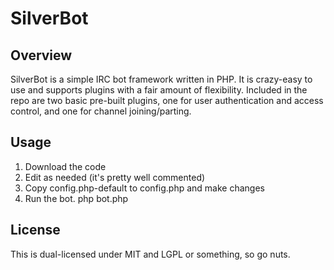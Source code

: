 SilverBot
=========

Overview
--------
SilverBot is a simple IRC bot framework written in PHP. It is crazy-easy to use and supports plugins with a fair amount of flexibility. Included in the repo are two basic pre-built plugins, one for user authentication and access control, and one for channel joining/parting.

Usage
-----
1. Download the code
2. Edit as needed (it's pretty well commented)
3. Copy config.php-default to config.php and make changes
4. Run the bot.
    php bot.php

License
-------
This is dual-licensed under MIT and LGPL or something, so go nuts.
